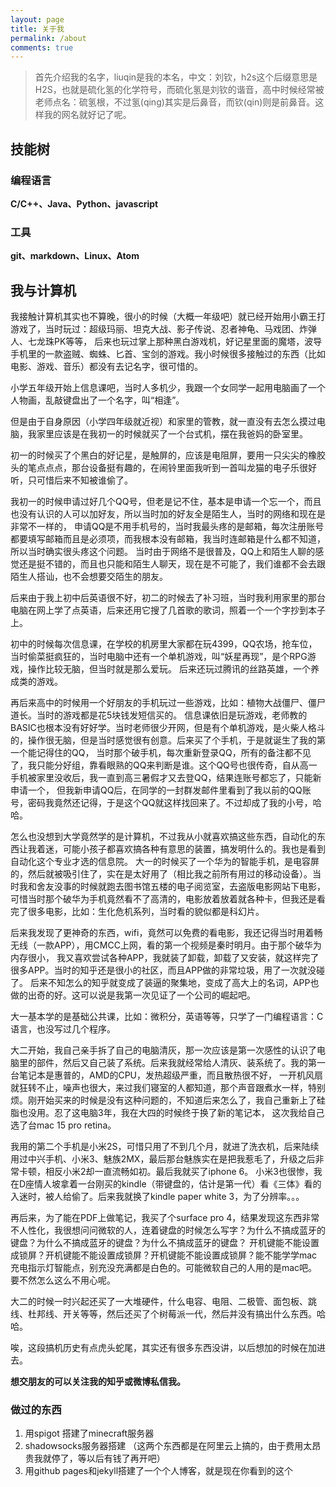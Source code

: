 ```yaml
---
layout: page
title: 关于我
permalink: /about
comments: true
---
```


>首先介绍我的名字，liuqin是我的本名，中文：刘钦，h2s这个后缀意思是H2S，也就是硫化氢的化学符号，而硫化氢是刘钦的谐音，高中时候经常被老师点名：硫氢根，不过氢(qing)其实是后鼻音，而钦(qin)则是前鼻音。这样我的网名就好记了呢。

## 技能树

### 编程语言

**C/C++、Java、Python、javascript**

### 工具

**git、markdown、Linux、Atom**

## 我与计算机

我接触计算机其实也不算晚，很小的时候（大概一年级吧）就已经开始用小霸王打游戏了，当时玩过：超级玛丽、坦克大战、影子传说、忍者神龟、马戏团、炸弹人、七龙珠PK等等，
后来也玩过掌上那种黑白游戏机，好记星里面的魔塔，波导手机里的一款盗贼、蜘蛛、匕首、宝剑的游戏。我小时候很多接触过的东西（比如电影、游戏、音乐）都没有去记名字，很可惜的。

小学五年级开始上信息课吧，当时人多机少，我跟一个女同学一起用电脑画了一个人物画，乱敲键盘出了一个名字，叫“相逢”。

但是由于自身原因（小学四年级就近视）和家里的管教，就一直没有去怎么摸过电脑，我家里应该是在我初一的时候就买了一个台式机，摆在我爸妈的卧室里。

初一的时候买了个黑白的好记星，是触屏的，应该是电阻屏，要用一只尖尖的橡胶头的笔点点点，那台设备挺有趣的，在闹铃里面我听到一首叫龙猫的电子乐很好听，只可惜后来不知被谁偷了。

我初一的时候申请过好几个QQ号，但老是记不住，基本是申请一个忘一个，而且也没有认识的人可以加好友，所以当时加的好友全是陌生人，当时的网络和现在是非常不一样的，
申请QQ是不用手机号的，当时我最头疼的是邮箱，每次注册账号都要填写邮箱而且是必须项，而我根本没有邮箱，我当时连邮箱是什么都不知道，所以当时确实很头疼这个问题。
当时由于网络不是很普及，QQ上和陌生人聊的感觉还是挺不错的，而且也只能和陌生人聊天，现在是不可能了，我们谁都不会去跟陌生人搭讪，也不会想要交陌生的朋友。

后来由于我上初中后英语很不好，初二的时候去了补习班，当时我利用家里的那台电脑在网上学了点英语，后来还用它搜了几首歌的歌词，照着一个一个字抄到本子上。

初中的时候每次信息课，在学校的机房里大家都在玩4399，QQ农场，抢车位，当时偷菜挺疯狂的，当时电脑中还有一个单机游戏，叫“妖星再现”，是个RPG游戏，操作比较无脑，但当时就是那么爱玩。
后来还玩过腾讯的丝路英雄，一个养成类的游戏。

再后来高中的时候用一个好朋友的手机玩过一些游戏，比如：植物大战僵尸、僵尸道长。当时的游戏都是花5块钱发短信买的。
信息课依旧是玩游戏，老师教的BASIC也根本没有好好学。当时老师很少开网，但是有个单机游戏，是火柴人格斗的，操作很无脑，但是当时感觉很有创意。后来买了个手机，于是就诞生了我的第一个能记得住的QQ，
当时那个破手机，每次重新登录QQ，所有的备注都不见了，我只能分好组，靠看眼熟的QQ来判断是谁。这个QQ号也很传奇，自从高一手机被家里没收后，我一直到高三暑假才又去登QQ，结果连账号都忘了，只能新申请一个，
但我新申请QQ后，在同学的一封群发邮件里看到了我以前的QQ账号，密码我竟然还记得，于是这个QQ就这样找回来了。不过却成了我的小号，哈哈。

怎么也没想到大学竟然学的是计算机，不过我从小就喜欢搞这些东西，自动化的东西让我着迷，可能小孩子都喜欢搞各种有意思的装置，搞发明什么的。我也是看到自动化这个专业才选的信息院。
大一的时候买了一个华为的智能手机，是电容屏的，然后就被吸引住了，实在是太好用了（相比我之前所有用过的移动设备）。当时我和舍友没事的时候就跑去图书馆五楼的电子阅览室，去盗版电影网站下电影，
可惜当时那个破华为手机竟然看不了高清的，电影放着放着就各种卡，但我还是看完了很多电影，比如：生化危机系列，当时看的貌似都是科幻片。

后来我发现了更神奇的东西，wifi，竟然可以免费的看电影，我还记得当时用着畅无线（一款APP），用CMCC上网，看的第一个视频是秦时明月。由于那个破华为内存很小，
我又喜欢尝试各种APP，我就装了卸载，卸载了又安装，就这样完了很多APP。当时的知乎还是很小的社区，而且APP做的非常垃圾，用了一次就没碰了。
后来不知怎么的知乎就变成了装逼的聚集地，变成了高大上的名词，APP也做的出奇的好。这可以说是我第一次见证了一个公司的崛起吧。

大一基本学的是基础公共课，比如：微积分，英语等等，只学了一门编程语言：C语言，也没写过几个程序。

大二开始，我自己亲手拆了自己的电脑清灰，那一次应该是第一次感性的认识了电脑里的部件，然后又自己装了系统。后来我就经常给人清灰、装系统了。我的第一台笔记本是惠普的，AMD的CPU，发热超级严重，而且散热很不好，
一开机风扇就狂转不止，噪声也很大，来过我们寝室的人都知道，那个声音跟煮水一样，特别烦。刚开始买来的时候是没有这种问题的，不知道后来怎么了，我自己重新上了硅脂也没用。忍了这电脑3年，我在大四的时候终于换了新的笔记本，
这次我给自己选了台mac 15 pro retina。

我用的第二个手机是小米2S，可惜只用了不到几个月，就进了洗衣机，后来陆续用过中兴手机、小米3、魅族2MX，最后那台魅族实在是把我惹毛了，升级之后非常卡顿，相反小米2却一直流畅如初。最后我就买了iphone 6。
小米3也很惨，我在D座情人坡拿着一台刚买的kindle（带键盘的，估计是第一代）看《三体》看的入迷时，被人给偷了。后来我就换了kindle paper white 3，为了分辨率。。。

再后来，为了能在PDF上做笔记，我买了个surface pro 4，结果发现这东西非常不人性化，我很想问问微软的人，连着键盘的时候怎么写字？为什么不搞成蓝牙的键盘？为什么不搞成蓝牙的键盘？为什么不搞成蓝牙的键盘？
开机键能不能设置成锁屏？开机键能不能设置成锁屏？开机键能不能设置成锁屏？能不能学学mac充电指示灯智能点，别充没充满都是白色的。可能微软自己的人用的是mac吧。要不然怎么这么不用心呢。

大二的时候一时兴起还买了一大堆硬件，什么电容、电阻、二极管、面包板、跳线、杜邦线、开关等等，然后还买了个树莓派一代，然后并没有搞出什么东西。哈哈。

唉，这段搞机历史有点虎头蛇尾，其实还有很多东西没讲，以后想加的时候在加进去。

**想交朋友的可以关注我的知乎或微博私信我。**

### 做过的东西

1. 用spigot 搭建了minecraft服务器
2. shadowsocks服务器搭建
（这两个东西都是在阿里云上搞的，由于费用太昂贵我就停了，等以后有钱了再开吧）
3. 用github pages和jekyll搭建了一个个人博客，就是现在你看到的这个
